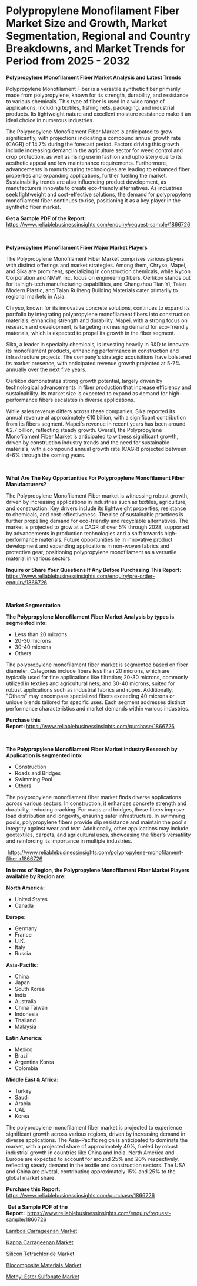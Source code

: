 <p><h1>Polypropylene Monofilament Fiber Market Size and Growth, Market Segmentation, Regional and Country Breakdowns, and Market Trends for Period from 2025 -  2032</h1></p><p><strong>Polypropylene Monofilament Fiber Market Analysis and Latest Trends</strong></p>
<p><p>Polypropylene Monofilament Fiber is a versatile synthetic fiber primarily made from polypropylene, known for its strength, durability, and resistance to various chemicals. This type of fiber is used in a wide range of applications, including textiles, fishing nets, packaging, and industrial products. Its lightweight nature and excellent moisture resistance make it an ideal choice in numerous industries.</p><p>The Polypropylene Monofilament Fiber Market is anticipated to grow significantly, with projections indicating a compound annual growth rate (CAGR) of 14.7% during the forecast period. Factors driving this growth include increasing demand in the agriculture sector for weed control and crop protection, as well as rising use in fashion and upholstery due to its aesthetic appeal and low maintenance requirements. Furthermore, advancements in manufacturing technologies are leading to enhanced fiber properties and expanding applications, further fuelling the market. Sustainability trends are also influencing product development, as manufacturers innovate to create eco-friendly alternatives. As industries seek lightweight and cost-effective solutions, the demand for polypropylene monofilament fiber continues to rise, positioning it as a key player in the synthetic fiber market.</p></p>
<p><strong>Get a Sample PDF of the Report:&nbsp;</strong> <a href="https://www.reliablebusinessinsights.com/enquiry/request-sample/1866726?utm_campaign=1877&utm_medium=2&utm_source=Github&utm_content=ia&utm_term=01042025&utm_id=polypropylene-monofilament-fiber">https://www.reliablebusinessinsights.com/enquiry/request-sample/1866726</a></p>
<p>&nbsp;</p>
<p><strong>Polypropylene Monofilament Fiber Major Market Players</strong></p>
<p><p>The Polypropylene Monofilament Fiber Market comprises various players with distinct offerings and market strategies. Among them, Chryso, Mapei, and Sika are prominent, specializing in construction chemicals, while Nycon Corporation and NMW, Inc. focus on engineering fibers. Oerlikon stands out for its high-tech manufacturing capabilities, and Changzhou Tian Yi, Taian Modern Plastic, and Taian Ruiheng Building Materials cater primarily to regional markets in Asia.</p><p>Chryso, known for its innovative concrete solutions, continues to expand its portfolio by integrating polypropylene monofilament fibers into construction materials, enhancing strength and durability. Mapei, with a strong focus on research and development, is targeting increasing demand for eco-friendly materials, which is expected to propel its growth in the fiber segment.</p><p>Sika, a leader in specialty chemicals, is investing heavily in R&D to innovate its monofilament products, enhancing performance in construction and infrastructure projects. The company's strategic acquisitions have bolstered its market presence, with anticipated revenue growth projected at 5-7% annually over the next five years.</p><p>Oerlikon demonstrates strong growth potential, largely driven by technological advancements in fiber production that increase efficiency and sustainability. Its market size is expected to expand as demand for high-performance fibers escalates in diverse applications.</p><p>While sales revenue differs across these companies, Sika reported its annual revenue at approximately €10 billion, with a significant contribution from its fibers segment. Mapei's revenue in recent years has been around €2.7 billion, reflecting steady growth. Overall, the Polypropylene Monofilament Fiber Market is anticipated to witness significant growth, driven by construction industry trends and the need for sustainable materials, with a compound annual growth rate (CAGR) projected between 4-6% through the coming years.</p></p>
<p>&nbsp;</p>
<p><strong>What Are The Key Opportunities For Polypropylene Monofilament Fiber Manufacturers?</strong></p>
<p><p>The Polypropylene Monofilament Fiber market is witnessing robust growth, driven by increasing applications in industries such as textiles, agriculture, and construction. Key drivers include its lightweight properties, resistance to chemicals, and cost-effectiveness. The rise of sustainable practices is further propelling demand for eco-friendly and recyclable alternatives. The market is projected to grow at a CAGR of over 5% through 2028, supported by advancements in production technologies and a shift towards high-performance materials. Future opportunities lie in innovative product development and expanding applications in non-woven fabrics and protective gear, positioning polypropylene monofilament as a versatile material in various sectors.</p></p>
<p><strong>Inquire or Share Your Questions If Any Before Purchasing This Report:</strong> <a href="https://www.reliablebusinessinsights.com/enquiry/pre-order-enquiry/1866726?utm_campaign=1877&utm_medium=2&utm_source=Github&utm_content=ia&utm_term=01042025&utm_id=polypropylene-monofilament-fiber">https://www.reliablebusinessinsights.com/enquiry/pre-order-enquiry/1866726</a></p>
<p>&nbsp;</p>
<p><strong>Market Segmentation</strong></p>
<p><strong>The Polypropylene Monofilament Fiber Market Analysis by types is segmented into:</strong></p>
<p><ul><li>Less than 20 microns</li><li>20-30 microns</li><li>30-40 microns</li><li>Others</li></ul></p>
<p><p>The polypropylene monofilament fiber market is segmented based on fiber diameter. Categories include fibers less than 20 microns, which are typically used for fine applications like filtration; 20-30 microns, commonly utilized in textiles and agricultural nets; and 30-40 microns, suited for robust applications such as industrial fabrics and ropes. Additionally, "Others" may encompass specialized fibers exceeding 40 microns or unique blends tailored for specific uses. Each segment addresses distinct performance characteristics and market demands within various industries.</p></p>
<p><strong>Purchase this Report:&nbsp;</strong><a href="https://www.reliablebusinessinsights.com/purchase/1866726?utm_campaign=1877&utm_medium=2&utm_source=Github&utm_content=ia&utm_term=01042025&utm_id=polypropylene-monofilament-fiber">https://www.reliablebusinessinsights.com/purchase/1866726</a></p>
<p>&nbsp;</p>
<p><strong>The Polypropylene Monofilament Fiber Market Industry Research by Application is segmented into:</strong></p>
<p><ul><li>Construction</li><li>Roads and Bridges</li><li>Swimming Pool</li><li>Others</li></ul></p>
<p><p>The polypropylene monofilament fiber market finds diverse applications across various sectors. In construction, it enhances concrete strength and durability, reducing cracking. For roads and bridges, these fibers improve load distribution and longevity, ensuring safer infrastructure. In swimming pools, polypropylene fibers provide slip resistance and maintain the pool's integrity against wear and tear. Additionally, other applications may include geotextiles, carpets, and agricultural uses, showcasing the fiber's versatility and reinforcing its importance in multiple industries.</p></p>
<p><a href="https://www.reliablebusinessinsights.com/polypropylene-monofilament-fiber-r1866726?utm_campaign=1877&utm_medium=2&utm_source=Github&utm_content=ia&utm_term=01042025&utm_id=polypropylene-monofilament-fiber">&nbsp;https://www.reliablebusinessinsights.com/polypropylene-monofilament-fiber-r1866726</a></p>
<p><strong>In terms of Region, the Polypropylene Monofilament Fiber Market Players available by Region are:</strong></p>
<p>
    <p> <strong> North America: </strong>
        <ul>
            <li>United States</li>
            <li>Canada</li>
        </ul>
        </p> 
    <p> <strong> Europe: </strong>
        <ul>
            <li>Germany</li>
            <li>France</li>
            <li>U.K.</li>
            <li>Italy</li>
            <li>Russia</li>
        </ul>
        </p> 
    <p> <strong> Asia-Pacific: </strong>
        <ul>
            <li>China</li>
            <li>Japan</li>
            <li>South Korea</li>
            <li>India</li>
            <li>Australia</li>
            <li>China Taiwan</li>
            <li>Indonesia</li>
            <li>Thailand</li>
            <li>Malaysia</li>
        </ul>
        </p> 
    <p> <strong> Latin America: </strong>
        <ul>
            <li>Mexico</li>
            <li>Brazil</li>
            <li>Argentina Korea</li>
            <li>Colombia</li>
        </ul>
        </p> 
    <p> <strong> Middle East & Africa: </strong>
        <ul>
            <li>Turkey</li>
            <li>Saudi</li>
            <li>Arabia</li>
            <li>UAE</li>
            <li>Korea</li>
        </ul>
    </p>
    </p>
<p><p>The polypropylene monofilament fiber market is projected to experience significant growth across various regions, driven by increasing demand in diverse applications. The Asia-Pacific region is anticipated to dominate the market, with a projected share of approximately 40%, fueled by robust industrial growth in countries like China and India. North America and Europe are expected to account for around 25% and 20% respectively, reflecting steady demand in the textile and construction sectors. The USA and China are pivotal, contributing approximately 15% and 25% to the global market share.</p></p>
<p><strong>Purchase this Report: </strong><a href="https://www.reliablebusinessinsights.com/purchase/1866726?utm_campaign=1877&utm_medium=2&utm_source=Github&utm_content=ia&utm_term=01042025&utm_id=polypropylene-monofilament-fiber">https://www.reliablebusinessinsights.com/purchase/1866726</a></p>
<p>&nbsp;<strong>Get a Sample PDF of the Report:&nbsp;&nbsp;</strong><a href="https://www.reliablebusinessinsights.com/enquiry/request-sample/1866726?utm_campaign=1877&utm_medium=2&utm_source=Github&utm_content=ia&utm_term=01042025&utm_id=polypropylene-monofilament-fiber">https://www.reliablebusinessinsights.com/enquiry/request-sample/1866726</a></p>
<p><strong></strong></p>
<p><p><a href="https://github.com/ayondaylos/Market-Research-Report-List-1/blob/main/lambda-carrageenan-market.md?utm_campaign=1877&utm_medium=2&utm_source=Github&utm_content=ia&utm_term=01042025&utm_id=polypropylene-monofilament-fiber">Lambda Carrageenan Market</a></p><p><a href="https://github.com/bichukapac/Market-Research-Report-List-1/blob/main/kappa-carrageenan-market.md?utm_campaign=1877&utm_medium=2&utm_source=Github&utm_content=ia&utm_term=01042025&utm_id=polypropylene-monofilament-fiber">Kappa Carrageenan Market</a></p><p><a href="https://github.com/gassmkalay/Market-Research-Report-List-1/blob/main/silicon-tetrachloride-market.md?utm_campaign=1877&utm_medium=2&utm_source=Github&utm_content=ia&utm_term=01042025&utm_id=polypropylene-monofilament-fiber">Silicon Tetrachloride Market</a></p><p><a href="https://github.com/swaftaenglem/Market-Research-Report-List-1/blob/main/biocomposite-materials-market.md?utm_campaign=1877&utm_medium=2&utm_source=Github&utm_content=ia&utm_term=01042025&utm_id=polypropylene-monofilament-fiber">Biocomposite Materials Market</a></p><p><a href="https://github.com/laveeasaadrh/Market-Research-Report-List-1/blob/main/methyl-ester-sulfonate-market.md?utm_campaign=1877&utm_medium=2&utm_source=Github&utm_content=ia&utm_term=01042025&utm_id=polypropylene-monofilament-fiber">Methyl Ester Sulfonate Market</a></p></p>